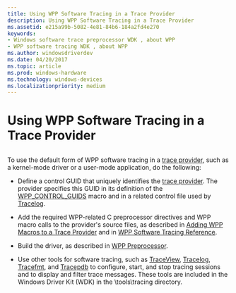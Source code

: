 ```yaml
---
title: Using WPP Software Tracing in a Trace Provider
description: Using WPP Software Tracing in a Trace Provider
ms.assetid: e215a99b-5082-4e81-84b6-184a2fd4e270
keywords:
- Windows software trace preprocessor WDK , about WPP
- WPP software tracing WDK , about WPP
ms.author: windowsdriverdev
ms.date: 04/20/2017
ms.topic: article
ms.prod: windows-hardware
ms.technology: windows-devices
ms.localizationpriority: medium
---
```


# Using WPP Software Tracing in a Trace Provider


## <span id="ddk_using_wpp_software_tracing_in_a_driver_tools"></span><span id="DDK_USING_WPP_SOFTWARE_TRACING_IN_A_DRIVER_TOOLS"></span>


To use the default form of WPP software tracing in a [trace provider](trace-provider.md), such as a kernel-mode driver or a user-mode application, do the following:

-   Define a control GUID that uniquely identifies the [trace provider](trace-provider.md). The provider specifies this GUID in its definition of the [WPP\_CONTROL\_GUIDS](https://msdn.microsoft.com/library/windows/hardware/ff556186) macro and in a related control file used by [Tracelog](tracelog.md).

-   Add the required WPP-related C preprocessor directives and WPP macro calls to the provider's source files, as described in [Adding WPP Macros to a Trace Provider](adding-wpp-macros-to-a-trace-provider.md) and in [WPP Software Tracing Reference](https://msdn.microsoft.com/library/windows/hardware/ff556205).

-   Build the driver, as described in [WPP Preprocessor](wpp-preprocessor.md).

-   Use other tools for software tracing, such as [TraceView](traceview.md), [Tracelog](tracelog.md), [Tracefmt](tracefmt.md), and [Tracepdb](tracepdb.md) to configure, start, and stop tracing sessions and to display and filter trace messages. These tools are included in the Windows Driver Kit (WDK) in the \\tools\\tracing directory.

 

 





